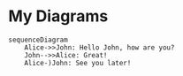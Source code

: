 # My Diagrams
```mermaid
sequenceDiagram
    Alice->>John: Hello John, how are you?
    John-->>Alice: Great!
    Alice-)John: See you later!
```